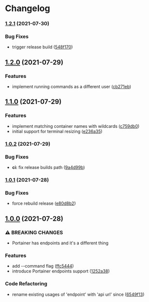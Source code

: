 # Changelog

### [1.2.1](https://www.github.com/devbranch-vadym/portainerssh/compare/v1.2.0...v1.2.1) (2021-07-30)


### Bug Fixes

* trigger release build ([548f170](https://www.github.com/devbranch-vadym/portainerssh/commit/548f170ca8293a712a1aee6ee6fc426c46752860))

## [1.2.0](https://www.github.com/devbranch-vadym/portainerssh/compare/v1.1.0...v1.2.0) (2021-07-29)


### Features

* implement running commands as a different user ([cb271eb](https://www.github.com/devbranch-vadym/portainerssh/commit/cb271ebd85f6a017f7f4cf033e753a033c7ff204))

## [1.1.0](https://www.github.com/devbranch-vadym/portainerssh/compare/v1.0.2...v1.1.0) (2021-07-29)


### Features

* implement matching container names with wildcards ([c759db0](https://www.github.com/devbranch-vadym/portainerssh/commit/c759db0ec3e70d98d18389ca4e381c1b6e85162f))
* initial support for terminal resizing ([e236a35](https://www.github.com/devbranch-vadym/portainerssh/commit/e236a35c623fb7d036ad8e60e26adbeb13f6e9d1))

### [1.0.2](https://www.github.com/devbranch-vadym/portainerssh/compare/v1.0.1...v1.0.2) (2021-07-29)


### Bug Fixes

* **ci:** fix release builds path ([9a4d99b](https://www.github.com/devbranch-vadym/portainerssh/commit/9a4d99bbc88b59d1b732448d3fd98865ffb045ab))

### [1.0.1](https://www.github.com/devbranch-vadym/portainerssh/compare/v1.0.0...v1.0.1) (2021-07-28)


### Bug Fixes

* force rebuild release ([e80d8b2](https://www.github.com/devbranch-vadym/portainerssh/commit/e80d8b2f4973dd5e8f8ded846731270d7492824c))

## [1.0.0](https://www.github.com/devbranch-vadym/portainerssh/compare/v0.0.2...v1.0.0) (2021-07-28)


### ⚠ BREAKING CHANGES

* Portainer has endpoints and it's a different thing

### Features

* add --command flag ([ffc5444](https://www.github.com/devbranch-vadym/portainerssh/commit/ffc5444b13d80f480d87acfbfa8c8b12aa2091e7))
* introduce Portainer endpoints support ([1252a38](https://www.github.com/devbranch-vadym/portainerssh/commit/1252a3810be7686ec75e23d38b8d020c658eb79b))


### Code Refactoring

* rename existing usages of 'endpoint' with 'api url' since ([6549f13](https://www.github.com/devbranch-vadym/portainerssh/commit/6549f13b22f036094849fc71c48d5b5bb962832f))

